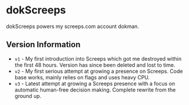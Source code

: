 # dokScreeps
dokScreeps powers my screeps.com account dokman.

## Version Information
* `v1` - My first introduction into Screeps which got me destroyed within the first 48 hours. Version has since been deleted and lost to time.
* `v2` - My first serious attempt at growing a presence on Screeps. Code base works, mainly relies on flags and uses heavy CPU.
* `v3` - Latest attempt at growing a Screeps presence with a focus on automatic human-free decision making. Complete rewrite from the ground up.